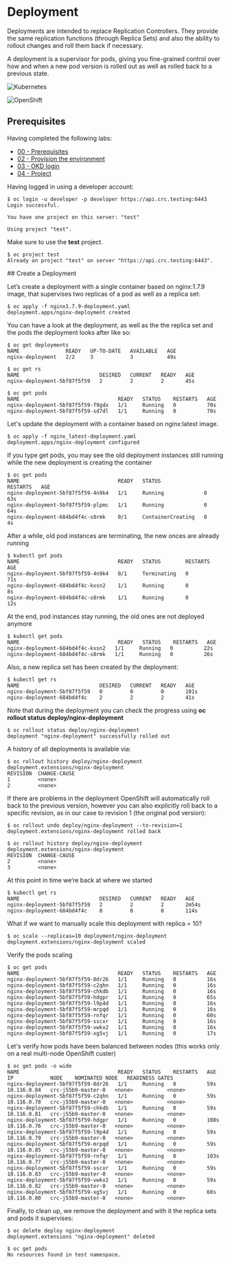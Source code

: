 # Deployment


Deployments are intended to replace Replication Controllers.  They provide the same replication functions (through Replica Sets) and also the ability to rollout changes and roll them back if necessary.

A deployment is a supervisor for pods, giving you fine-grained control over how and when a new pod version is rolled out as well as rolled back to a previous state.


![Kubernetes](https://img.shields.io/badge/Kubernetes-informational?logo=Kubernetes&color=blue&logoColor=white&style=for-the-badge&logoWidth=30)

![OpenShift](https://img.shields.io/badge/OpenShift-informational?logo=Red%20Hat%20Open%20Shift&color=black&logoColor=red&style=for-the-badge&logoWidth=30)

## Prerequisites

Having completed the following labs:

- [00 - Prerequisites](../00-Prerequisites/README.md)
- [02 - Provision the environment](../02-Provision_the_environment/README.md)
- [03 - OKD login](../03-OKD_login/README.md)
- [04 - Project](../04-Project/README.md)

Having logged in using a developer account:

```console
$ oc login -u developer -p developer https://api.crc.testing:6443     
Login successful.

You have one project on this server: "test"

Using project "test".
```

Make sure to use the **test** project.

```console
$ oc project test
Already on project "test" on server "https://api.crc.testing:6443".
```

## Create a Deployment

Let’s create a deployment with a single container based on nginx:1.7.9 image, that supervises two replicas of a pod as well as a replica set:

```console
$ oc apply -f nginx1.7.9-deployment.yaml
deployment.apps/nginx-deployment created
```

You can have a look at the deployment, as well as the the replica set and the pods the deployment looks after like so:

```console
$ oc get deployments 
NAME               READY   UP-TO-DATE   AVAILABLE   AGE
nginx-deployment   2/2     3            3           49s

$ oc get rs
NAME                          DESIRED   CURRENT   READY   AGE
nginx-deployment-5bf87f5f59   2         2         2       45s

$ oc get pods
NAME                                READY   STATUS    RESTARTS   AGE
nginx-deployment-5bf87f5f59-f9gdx   1/1     Running   0          70s
nginx-deployment-5bf87f5f59-sd7dl   1/1     Running   0          70s
```

Let's update the deployment with a container based on nginx:latest image.

```console
$ oc apply -f nginx_latest-deployment.yaml
deployment.apps/nginx-deployment configured
```

If you type get pods, you may see the old deployment instances still running while the new deployment is creating the container
```console
$ oc get pods
NAME                                READY   STATUS              RESTARTS   AGE
nginx-deployment-5bf87f5f59-4n9k4   1/1     Running             0          63s
nginx-deployment-5bf87f5f59-plpmc   1/1     Running             0          64s
nginx-deployment-684bd4f4c-s8rmk    0/1     ContainerCreating   0          4s
```

After a while, old pod instances are terminating, the new onces are already running
```console
$ kubectl get pods
NAME                                READY   STATUS        RESTARTS   AGE
nginx-deployment-5bf87f5f59-4n9k4   0/1     Terminating   0          71s
nginx-deployment-684bd4f4c-kxsn2    1/1     Running       0          8s
nginx-deployment-684bd4f4c-s8rmk    1/1     Running       0          12s
```

At the end, pod instances stay running, the old ones are not deployed anymore
```console
$ kubectl get pods
NAME                                READY   STATUS    RESTARTS   AGE
nginx-deployment-684bd4f4c-kxsn2   1/1     Running   0          22s
nginx-deployment-684bd4f4c-s8rmk   1/1     Running   0          26s
```

Also, a new replica set has been created by the deployment:

```console
$ kubectl get rs
NAME                          DESIRED   CURRENT   READY   AGE
nginx-deployment-5bf87f5f59   0         0         0       101s
nginx-deployment-684bd4f4c    2         2         2       41s
```

Note that during the deployment you can check the progress using **oc rollout status deploy/nginx-deployment**

```console
$ oc rollout status deploy/nginx-deployment
deployment "nginx-deployment" successfully rolled out
```

A history of all deployments is available via:

```console
$ oc rollout history deploy/nginx-deployment
deployment.extensions/nginx-deployment 
REVISION  CHANGE-CAUSE
1         <none>
2         <none>
```

If there are problems in the deployment OpenShift will automatically roll back to the previous version, however you can also explicitly roll back to a specific revision, as in our case to revision 1 (the original pod version):

```console
$ oc rollout undo deploy/nginx-deployment --to-revision=1
deployment.extensions/nginx-deployment rolled back

$ oc rollout history deploy/nginx-deployment
deployment.extensions/nginx-deployment 
REVISION  CHANGE-CAUSE
2         <none>
3         <none>
```

At this point in time we’re back at where we started

```console
$ kubectl get rs   
NAME                          DESIRED   CURRENT   READY   AGE
nginx-deployment-5bf87f5f59   2         2         2       2m54s
nginx-deployment-684bd4f4c    0         0         0       114s
```

What if we want to manually scale this deployment with replica = 10?

```console
$ oc scale --replicas=10 deployment/nginx-deployment
deployment.extensions/nginx-deployment scaled
```

Verify the pods scaling

```console
$ oc get pods
NAME                                READY   STATUS    RESTARTS   AGE
nginx-deployment-5bf87f5f59-8dr26   1/1     Running   0          16s
nginx-deployment-5bf87f5f59-c2qhn   1/1     Running   0          16s
nginx-deployment-5bf87f5f59-chkdb   1/1     Running   0          16s
nginx-deployment-5bf87f5f59-hdgpr   1/1     Running   0          65s
nginx-deployment-5bf87f5f59-l9p4d   1/1     Running   0          16s
nginx-deployment-5bf87f5f59-mrpqd   1/1     Running   0          16s
nginx-deployment-5bf87f5f59-rnfqr   1/1     Running   0          60s
nginx-deployment-5bf87f5f59-sscxr   1/1     Running   0          16s
nginx-deployment-5bf87f5f59-vwkx2   1/1     Running   0          16s
nginx-deployment-5bf87f5f59-xg5vj   1/1     Running   0          17s
```


Let's verify how pods have been balanced between nodes (this works only on a real multi-node OpenShift custer)

```console
$ oc get pods -o wide
NAME                                READY   STATUS    RESTARTS   AGE   IP            NODE    NOMINATED NODE   READINESS GATES
nginx-deployment-5bf87f5f59-8dr26   1/1     Running   0          59s    10.116.0.84   crc-j55b9-master-0   <none>           <none>
nginx-deployment-5bf87f5f59-c2qhn   1/1     Running   0          59s    10.116.0.78   crc-j55b9-master-0   <none>           <none>
nginx-deployment-5bf87f5f59-chkdb   1/1     Running   0          59s    10.116.0.81   crc-j55b9-master-0   <none>           <none>
nginx-deployment-5bf87f5f59-hdgpr   1/1     Running   0          108s   10.116.0.76   crc-j55b9-master-0   <none>           <none>
nginx-deployment-5bf87f5f59-l9p4d   1/1     Running   0          59s    10.116.0.79   crc-j55b9-master-0   <none>           <none>
nginx-deployment-5bf87f5f59-mrpqd   1/1     Running   0          59s    10.116.0.85   crc-j55b9-master-0   <none>           <none>
nginx-deployment-5bf87f5f59-rnfqr   1/1     Running   0          103s   10.116.0.77   crc-j55b9-master-0   <none>           <none>
nginx-deployment-5bf87f5f59-sscxr   1/1     Running   0          59s    10.116.0.83   crc-j55b9-master-0   <none>           <none>
nginx-deployment-5bf87f5f59-vwkx2   1/1     Running   0          59s    10.116.0.82   crc-j55b9-master-0   <none>           <none>
nginx-deployment-5bf87f5f59-xg5vj   1/1     Running   0          60s    10.116.0.80   crc-j55b9-master-0   <none>           <none>
```

Finally, to clean up, we remove the deployment and with it the replica sets and pods it supervises:

```console
$ oc delete deploy nginx-deployment
deployment.extensions "nginx-deployment" deleted
```

```console
$ oc get pods
No resources found in test namespace.
```